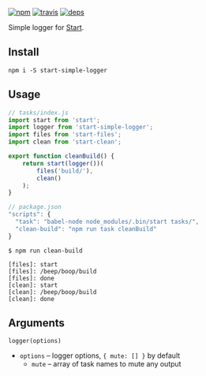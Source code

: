 [![npm](https://img.shields.io/npm/v/start-simple-logger.svg?style=flat-square)](https://www.npmjs.com/package/start-simple-logger)
[![travis](http://img.shields.io/travis/start-runner/simple-logger.svg?style=flat-square)](https://travis-ci.org/start-runner/simple-logger)
[![deps](https://img.shields.io/gemnasium/start-runner/simple-logger.svg?style=flat-square)](https://gemnasium.com/start-runner/simple-logger)

Simple logger for [Start](https://github.com/start-runner/start).

## Install

```
npm i -S start-simple-logger
```

## Usage

```js
// tasks/index.js
import start from 'start';
import logger from 'start-simple-logger';
import files from 'start-files';
import clean from 'start-clean';

export function cleanBuild() {
    return start(logger())(
        files('build/'),
        clean()
    );
}
```

```js
// package.json
"scripts": {
  "task": "babel-node node_modules/.bin/start tasks/",
  "clean-build": "npm run task cleanBuild"
}
```

```
$ npm run clean-build

[files]: start
[files]: /beep/boop/build
[files]: done
[clean]: start
[clean]: /beep/boop/build
[clean]: done
```

## Arguments

`logger(options)`

* `options` – logger options, `{ mute: [] }` by default
  * `mute` – array of task names to mute any output
